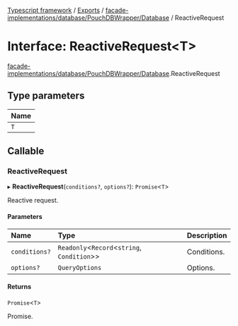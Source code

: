 [Typescript framework](../index.md) / [Exports](../modules.md) / [facade-implementations/database/PouchDBWrapper/Database](../modules/facade_implementations_database_PouchDBWrapper_Database.md) / ReactiveRequest

# Interface: ReactiveRequest<T\>

[facade-implementations/database/PouchDBWrapper/Database](../modules/facade_implementations_database_PouchDBWrapper_Database.md).ReactiveRequest

## Type parameters

| Name |
| :------ |
| `T` |

## Callable

### ReactiveRequest

▸ **ReactiveRequest**(`conditions?`, `options?`): `Promise`<`T`\>

Reactive request.

#### Parameters

| Name | Type | Description |
| :------ | :------ | :------ |
| `conditions?` | `Readonly`<`Record`<`string`, `Condition`\>\> | Conditions. |
| `options?` | `QueryOptions` | Options. |

#### Returns

`Promise`<`T`\>

Promise.
